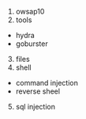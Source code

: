 1. owsap10
2. tools

-   hydra
-   goburster

3. files
4. shell
- command injection
- reverse sheel
5. sql injection